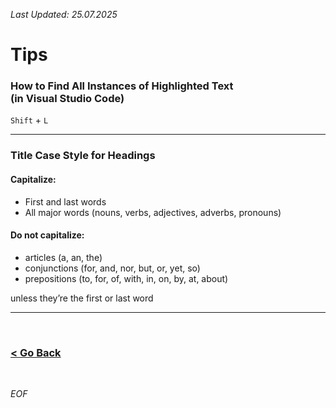 *Last Updated: 25.07.2025*

# Tips

### How to Find All Instances of Highlighted Text<br>(in Visual Studio Code)

`Shift` + `L`

---

### Title Case Style for Headings

#### Capitalize:
- First and last words
- All major words (nouns, verbs, adjectives, adverbs, pronouns)

#### Do not capitalize:
- articles (a, an, the)
- conjunctions (for, and, nor, but, or, yet, so)
- prepositions (to, for, of, with, in, on, by, at, about)

unless they’re the first or last word

---

<br>

### [< Go Back][go-back]

[go-back]: https://github.com/rento-fox/Code-Guides/tree/main/Intro%20To%20Programming 'Intro To Programming'

<br>

*EOF*
